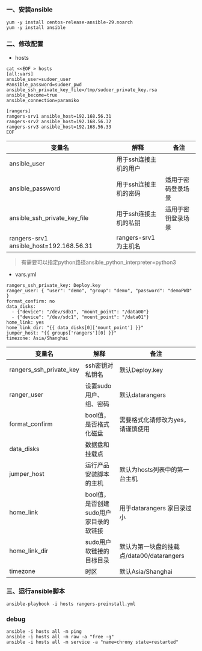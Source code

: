 ### 一、安装ansible
```
yum -y install centos-release-ansible-29.noarch
yum -y install ansible
```



### 二、修改配置
- hosts
```
cat <<EOF > hosts
[all:vars]
ansible_user=sudoer_user
#ansible_password=sudoer_pwd
ansible_ssh_private_key_file=/tmp/sudoer_private_key.rsa
ansible_become=true
ansible_connection=paramiko

[rangers]
rangers-srv1 ansible_host=192.168.56.31
rangers-srv2 ansible_host=192.168.56.32
rangers-srv3 ansible_host=192.168.56.33
EOF
```
变量名 | 解释 | 备注
---|---|---
ansible_user| 用于ssh连接主机的用户
ansible_password| 用于ssh连接主机的密码| 适用于密码登录场景
ansible_ssh_private_key_file| 用于ssh连接主机的私钥| 适用于密钥登录场景
rangers-srv1 ansible_host=192.168.56.31| rangers-srv1为主机名

> 有需要可以指定python路径ansible_python_interpreter=python3


- vars.yml
```
rangers_ssh_private_key: Deploy.key
ranger_user: { "user": "demo", "group": "demo", "password": "demoPWD" }
format_confirm: no
data_disks:
  - {"device": "/dev/sdb1", "mount_point": "/data00"}
  - {"device": "/dev/sdc1", "mount_point": "/data01"}
home_link: yes
home_link_dir: "{{ data_disks[0]['mount_point'] }}"
jumper_host: "{{ groups['rangers'][0] }}"
timezone: Asia/Shanghai
```
变量名 | 解释 | 备注
---|---|---
rangers_ssh_private_key| ssh密钥对私钥名| 默认Deploy.key|
ranger_user| 设置sudo用户、组、密码| 默认datarangers|
format_confirm| bool值，是否格式化磁盘| 需要格式化请修改为yes，请谨慎使用|
data_disks| 数据盘和挂载点| |
jumper_host| 运行产品安装脚本的主机| 默认为hosts列表中的第一台主机|
home_link| bool值，是否创建sudo用户家目录的软链接| 用于datarangers 家目录过小|
home_link_dir| sudo用户软链接的目标目录| 默认为第一块盘的挂载点/data00/datarangers|
timezone| 时区| 默认Asia/Shanghai|



### 三、运行ansible脚本
```
ansible-playbook -i hosts rangers-preinstall.yml
```



### debug
```
ansible -i hosts all -m ping
ansible -i hosts all -m raw -a "free -g"
ansible -i hosts all -m service -a "name=chrony state=restarted"
```
